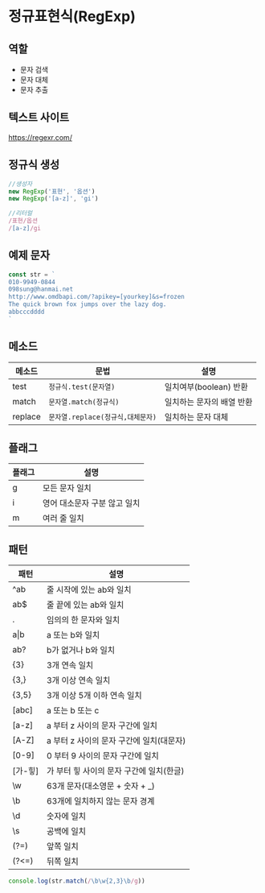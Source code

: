 # 정규표현식(RegExp)

## 역할

- 문자 검색
- 문자 대체
- 문자 추출

## 텍스트 사이트

https://regexr.com/


## 정규식 생성

```js
//생성자
new RegExp('표현', '옵션')
new RegExp('[a-z]', 'gi')

//리터럴
/표현/옵션
/[a-z]/gi
```

## 예제 문자

```js
const str = `
010-9949-0844
098sung@hanmai.net
http://www.omdbapi.com/?apikey=[yourkey]&s=frozen
The quick brown fox jumps over the lazy dog.
abbcccdddd
`
```

## 메소드

메소드 | 문법 | 설명
--|--|--
test | `정규식.test(문자열)` | 일치여부(boolean) 반환
match | `문자열.match(정규식)` | 일치하는 문자의 배열 반환
replace | `문자열.replace(정규식,대체문자)` | 일치하는 문자 대체

## 플래그

플래그 | 설명
--|--
g | 모든 문자 일치
i | 영어 대소문자 구분 않고 일치
m | 여러 줄 일치

## 패턴

패턴 | 설명
--|--
^ab | 줄 시작에 있는 ab와 일치
ab$ | 줄 끝에 있는 ab와 일치
. | 임의의 한 문자와 일치
a&verbar;b | a 또는 b와 일치
ab? | b가 없거나 b와 일치
{3} | 3개 연속 일치
{3,} | 3개 이상 연속 일치
{3,5} | 3개 이상 5개 이하 연속 일치
[abc] | a 또는 b 또는 c
[a-z] | a 부터 z 사이의 문자 구간에 일치
[A-Z] | a 부터 z 사이의 문자 구간에 일치(대문자)
[0-9] | 0 부터 9 사이의 문자 구간에 일치
[가-힣] | 가 부터 힣 사이의 문자 구간에 일치(한글)
\w | 63개 문자(대소영문 + 숫자 + _)
\b | 63개에 일치하지 않는 문자 경계
\d | 숫자에 일치
\s | 공백에 일치
(?=) | 앞쪽 일치
(?<=) | 뒤쪽 일치


```js
console.log(str.match(/\b\w{2,3}\b/g))
```